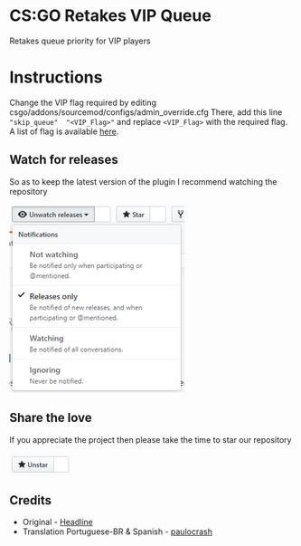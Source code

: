 # CS:GO Retakes VIP Queue
Retakes queue priority for VIP players

# Instructions
Change the VIP flag required by editing csgo/addons/sourcemod/configs/admin_override.cfg
There, add this line `"skip_queue"	"<VIP_Flag>"` and replace `<VIP_Flag>` with the required flag.
A list of flag is available [here](https://wiki.alliedmods.net/Adding_Admins_(SourceMod)#Levels).

## Watch for releases
So as to keep the latest version of the plugin I recommend watching the repository

![Watch releases](https://github.com/b3none/gdprconsent/raw/development/.github/README_ASSETS/watch_releases.png)

## Share the love
If you appreciate the project then please take the time to star our repository

![Star us](https://github.com/b3none/gdprconsent/raw/development/.github/README_ASSETS/star_us.png)

## Credits
* Original - [Headline](https://github.com/Headline)
* Translation Portuguese-BR & Spanish - [paulocrash](https://github.com/paulocrash)
